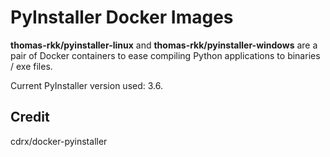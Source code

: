 # PyInstaller Docker Images

**thomas-rkk/pyinstaller-linux** and **thomas-rkk/pyinstaller-windows** are a pair of Docker containers to ease compiling Python applications to binaries / exe files.

Current PyInstaller version used: 3.6.

## Credit

cdrx/docker-pyinstaller
